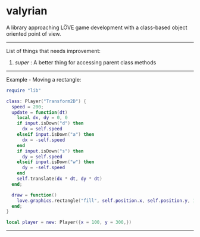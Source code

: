 # valyrian

A library approaching LÖVE game development with a class-based object oriented
point of view.

---

List of things that needs improvement:
1. *super* : A better thing for accessing parent class methods

---

Example - Moving a rectangle:

```lua
require "lib"

class: Player("Transform2D") {
  speed = 200;
  update = function(dt)
    local dx, dy = 0, 0
    if input.isDown("d") then
      dx = self.speed
    elseif input.isDown("a") then
      dx = -self.speed
    end
    if input.isDown("s") then
      dy = self.speed
    elseif input.isDown("w") then
      dy = -self.speed
    end
    self.translate(dx * dt, dy * dt)
  end;

  draw = function()
    love.graphics.rectangle("fill", self.position.x, self.position.y, 100, 100)
  end;
}

local player = new: Player({x = 100, y = 300,})
```
---
